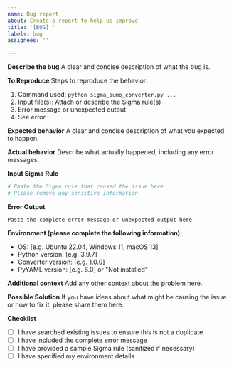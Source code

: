 ```yaml
---
name: Bug report
about: Create a report to help us improve
title: '[BUG] '
labels: bug
assignees: ''

---
```


**Describe the bug**
A clear and concise description of what the bug is.

**To Reproduce**
Steps to reproduce the behavior:
1. Command used: `python sigma_sumo_converter.py ...`
2. Input file(s): Attach or describe the Sigma rule(s)
3. Error message or unexpected output
4. See error

**Expected behavior**
A clear and concise description of what you expected to happen.

**Actual behavior**
Describe what actually happened, including any error messages.

**Input Sigma Rule**
```yaml
# Paste the Sigma rule that caused the issue here
# Please remove any sensitive information
```

**Error Output**
```
Paste the complete error message or unexpected output here
```

**Environment (please complete the following information):**
 - OS: [e.g. Ubuntu 22.04, Windows 11, macOS 13]
 - Python version: [e.g. 3.9.7]
 - Converter version: [e.g. 1.0.0]
 - PyYAML version: [e.g. 6.0] or "Not installed"

**Additional context**
Add any other context about the problem here.

**Possible Solution**
If you have ideas about what might be causing the issue or how to fix it, please share them here.

**Checklist**
- [ ] I have searched existing issues to ensure this is not a duplicate
- [ ] I have included the complete error message
- [ ] I have provided a sample Sigma rule (sanitized if necessary)
- [ ] I have specified my environment details
